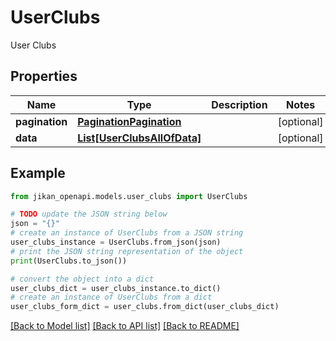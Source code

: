 # UserClubs

User Clubs

## Properties

Name | Type | Description | Notes
------------ | ------------- | ------------- | -------------
**pagination** | [**PaginationPagination**](PaginationPagination.md) |  | [optional] 
**data** | [**List[UserClubsAllOfData]**](UserClubsAllOfData.md) |  | [optional] 

## Example

```python
from jikan_openapi.models.user_clubs import UserClubs

# TODO update the JSON string below
json = "{}"
# create an instance of UserClubs from a JSON string
user_clubs_instance = UserClubs.from_json(json)
# print the JSON string representation of the object
print(UserClubs.to_json())

# convert the object into a dict
user_clubs_dict = user_clubs_instance.to_dict()
# create an instance of UserClubs from a dict
user_clubs_form_dict = user_clubs.from_dict(user_clubs_dict)
```
[[Back to Model list]](../README.md#documentation-for-models) [[Back to API list]](../README.md#documentation-for-api-endpoints) [[Back to README]](../README.md)



